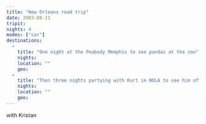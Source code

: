 ```yaml
---
title: "New Orleans road trip"
date: 2003-08-11
tripit:
nights: 4
modes: ["car"]
destinations:
  -
    title: "One night at the Peabody Memphis to see pandas at the zoo"
    nights:
    location: ""
    geo:
  -
    title: "Then three nights partying with Kurt in NOLA to see him off to Jesuits"
    nights:
    location: ""
    geo:
---
```


with Kristan
